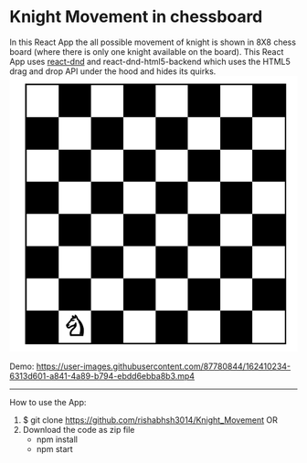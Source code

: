# Knight Movement in chessboard
In this React App the all possible movement of knight is shown in 8X8 chess board (where there is only one knight available on the board).
This React App uses [react-dnd](https://github.com/react-dnd/react-dnd/) and react-dnd-html5-backend which uses the HTML5 drag and drop API under the hood and hides its quirks.
![Home Page](/screenshots/home.png)

Demo:
https://user-images.githubusercontent.com/87780844/162410234-6313d601-a841-4a89-b794-ebdd6ebba8b3.mp4



***

How to use the App:
1. $ git clone https://github.com/rishabhsh3014/Knight_Movement
     OR
2. Download the code as zip file 
    * npm install 
    * npm start
